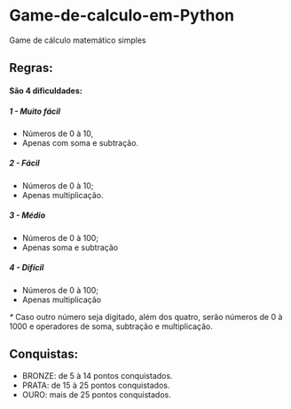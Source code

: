 # Game-de-calculo-em-Python
 Game de cálculo matemático simples
 
 ## Regras:
 #### São 4 dificuldades:
 ##### 1 - Muito fácil
 - Números de 0 à 10, 
 - Apenas com soma e subtração.<br>
 ##### 2 - Fácil
 - Números de 0 à 10;
 - Apenas multiplicação.
 ##### 3 - Médio
 - Números de 0 à 100;
 - Apenas soma e subtração
 ##### 4 - Difícil
 - Números de 0 à 100;
 - Apenas multiplicação
       
 _*_ Caso outro número seja digitado, além dos quatro, serão números de 0 à 1000 e
 operadores de soma, subtração e multiplicação.

 ## Conquistas:
 - BRONZE: de 5 à 14 pontos conquistados.
 - PRATA:  de 15 à 25 pontos conquistados.
 - OURO:   mais de 25 pontos conquistados.
     
 
